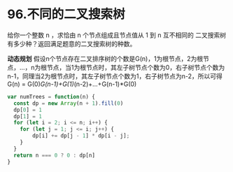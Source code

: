 # 96.不同的二叉搜索树
给你一个整数 n ，求恰由 n 个节点组成且节点值从 1 到 n 互不相同的 二叉搜索树 有多少种？返回满足题意的二叉搜索树的种数。


**动态规划**
假设n个节点存在二叉排序树的个数是G(n)，1为根节点，2为根节点，...，n为根节点，当1为根节点时，其左子树节点个数为0，右子树节点个数为n-1，同理当2为根节点时，其左子树节点个数为1，右子树节点为n-2，所以可得G(n) = G(0)*G(n-1)+G(1)*(n-2)+...+G(n-1)*G(0)

```js
var numTrees = function(n) {
  const dp = new Array(n + 1).fill(0)
  dp[0] = 1
  dp[1] = 1
  for (let i = 2; i <= n; i++) {
    for (let j = 1; j <= i; j++) {
        dp[i] += dp[j - 1] * dp[i - j];
    }
  }
  return n === 0 ? 0 : dp[n]
}
```